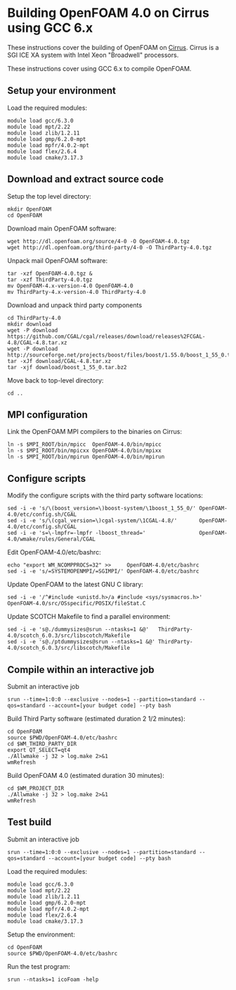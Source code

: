 Building OpenFOAM 4.0 on Cirrus using GCC 6.x
=============================================

These instructions cover the building of OpenFOAM on [Cirrus](http://www.cirrus.ac.uk).
Cirrus is a SGI ICE XA system with Intel Xeon "Broadwell" processors.

These instructions cover using GCC 6.x to compile OpenFOAM.

Setup your environment
----------------------

Load the required modules:

    module load gcc/6.3.0
    module load mpt/2.22
    module load zlib/1.2.11
    module load gmp/6.2.0-mpt
    module load mpfr/4.0.2-mpt
    module load flex/2.6.4
    module load cmake/3.17.3 


Download and extract source code
--------------------------------

Setup the top level directory:

    mkdir OpenFOAM
    cd OpenFOAM

Download main OpenFOAM software:

    wget http://dl.openfoam.org/source/4-0 -O OpenFOAM-4.0.tgz
    wget http://dl.openfoam.org/third-party/4-0 -O ThirdParty-4.0.tgz

Unpack mail OpenFOAM software:

    tar -xzf OpenFOAM-4.0.tgz &
    tar -xzf ThirdParty-4.0.tgz
    mv OpenFOAM-4.x-version-4.0 OpenFOAM-4.0
    mv ThirdParty-4.x-version-4.0 ThirdParty-4.0

Download and unpack third party components

    cd ThirdParty-4.0
    mkdir download
    wget -P download https://github.com/CGAL/cgal/releases/download/releases%2FCGAL-4.8/CGAL-4.8.tar.xz
    wget -P download http://sourceforge.net/projects/boost/files/boost/1.55.0/boost_1_55_0.tar.bz2
    tar -xJf download/CGAL-4.8.tar.xz
    tar -xjf download/boost_1_55_0.tar.bz2

Move back to top-level directory:

    cd ..

MPI configuration
-----------------

Link the OpenFOAM MPI compilers to the binaries on Cirrus:

    ln -s $MPI_ROOT/bin/mpicc  OpenFOAM-4.0/bin/mpicc
    ln -s $MPI_ROOT/bin/mpicxx OpenFOAM-4.0/bin/mpixx
    ln -s $MPI_ROOT/bin/mpirun OpenFOAM-4.0/bin/mpirun

Configure scripts
-----------------

Modify the configure scripts with the third party software locations:

    sed -i -e 's/\(boost_version=\)boost-system/\1boost_1_55_0/' OpenFOAM-4.0/etc/config.sh/CGAL
    sed -i -e 's/\(cgal_version=\)cgal-system/\1CGAL-4.8/'       OpenFOAM-4.0/etc/config.sh/CGAL
    sed -i -e 's=\-lmpfr=-lmpfr -lboost_thread='                 OpenFOAM-4.0/wmake/rules/General/CGAL

Edit OpenFOAM-4.0/etc/bashrc:

    echo "export WM_NCOMPPROCS=32" >>     OpenFOAM-4.0/etc/bashrc
    sed -i -e 's/=SYSTEMOPENMPI/=SGIMPI/' OpenFOAM-4.0/etc/bashrc

Update OpenFOAM to the latest GNU C library:

    sed -i -e '/^#include <unistd.h>/a #include <sys/sysmacros.h>' OpenFOAM-4.0/src/OSspecific/POSIX/fileStat.C
    
Update SCOTCH Makefile to find a parallel environment:

    sed -i -e 's@./dummysizes@srun --ntasks=1 &@'   ThirdParty-4.0/scotch_6.0.3/src/libscotch/Makefile
    sed -i -e 's@./ptdummysizes@srun --ntasks=1 &@' ThirdParty-4.0/scotch_6.0.3/src/libscotch/Makefile

Compile within an interactive job
---------------------------------

Submit an interactive job

    srun --time=1:0:0 --exclusive --nodes=1 --partition=standard --qos=standard --account=[your budget code] --pty bash 

Build Third Party software (estimated duration 2 1/2 minutes):

    cd OpenFOAM
    source $PWD/OpenFOAM-4.0/etc/bashrc
    cd $WM_THIRD_PARTY_DIR
    export QT_SELECT=qt4
    ./Allwmake -j 32 > log.make 2>&1
    wmRefresh

Build OpenFOAM 4.0 (estimated duration 30 minutes):

    cd $WM_PROJECT_DIR
    ./Allwmake -j 32 > log.make 2>&1
    wmRefresh

Test build
----------

Submit an interactive job

    srun --time=1:0:0 --exclusive --nodes=1 --partition=standard --qos=standard --account=[your budget code] --pty bash

Load the required modules:

    module load gcc/6.3.0
    module load mpt/2.22
    module load zlib/1.2.11
    module load gmp/6.2.0-mpt
    module load mpfr/4.0.2-mpt
    module load flex/2.6.4
    module load cmake/3.17.3 
    
Setup the environment:

    cd OpenFOAM
    source $PWD/OpenFOAM-4.0/etc/bashrc

Run the test program:

    srun --ntasks=1 icoFoam -help

